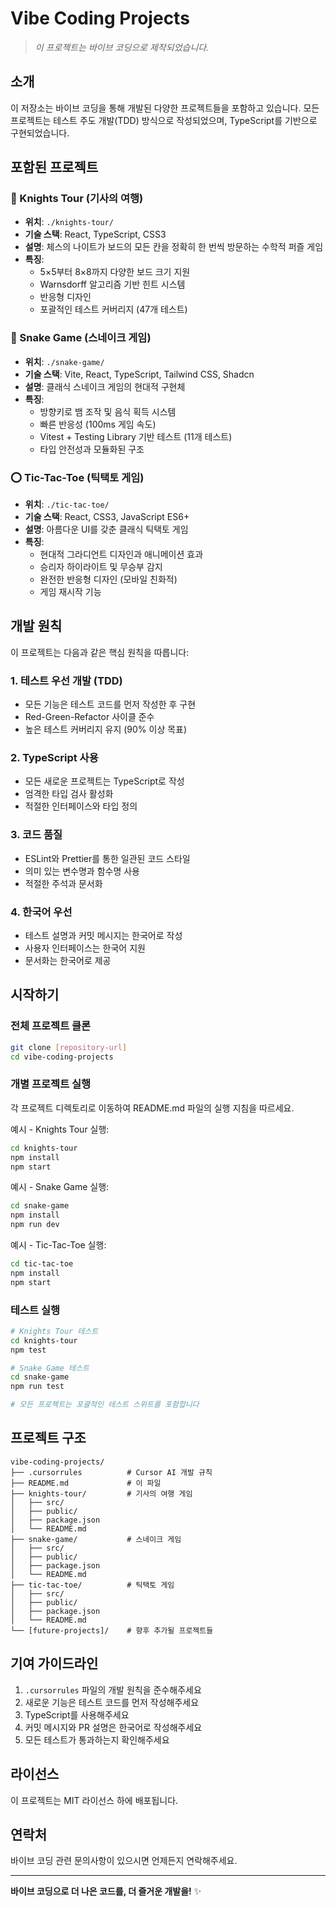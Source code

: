 # Vibe Coding Projects

> *이 프로젝트는 바이브 코딩으로 제작되었습니다.*

## 소개

이 저장소는 바이브 코딩을 통해 개발된 다양한 프로젝트들을 포함하고 있습니다. 모든 프로젝트는 테스트 주도 개발(TDD) 방식으로 작성되었으며, TypeScript를 기반으로 구현되었습니다.

## 포함된 프로젝트

### 🐎 Knights Tour (기사의 여행)
- **위치**: `./knights-tour/`
- **기술 스택**: React, TypeScript, CSS3
- **설명**: 체스의 나이트가 보드의 모든 칸을 정확히 한 번씩 방문하는 수학적 퍼즐 게임
- **특징**: 
  - 5×5부터 8×8까지 다양한 보드 크기 지원
  - Warnsdorff 알고리즘 기반 힌트 시스템
  - 반응형 디자인
  - 포괄적인 테스트 커버리지 (47개 테스트)

### 🐍 Snake Game (스네이크 게임)
- **위치**: `./snake-game/`
- **기술 스택**: Vite, React, TypeScript, Tailwind CSS, Shadcn
- **설명**: 클래식 스네이크 게임의 현대적 구현체
- **특징**:
  - 방향키로 뱀 조작 및 음식 획득 시스템
  - 빠른 반응성 (100ms 게임 속도)
  - Vitest + Testing Library 기반 테스트 (11개 테스트)
  - 타입 안전성과 모듈화된 구조

### ⭕ Tic-Tac-Toe (틱택토 게임)
- **위치**: `./tic-tac-toe/`
- **기술 스택**: React, CSS3, JavaScript ES6+
- **설명**: 아름다운 UI를 갖춘 클래식 틱택토 게임
- **특징**:
  - 현대적 그라디언트 디자인과 애니메이션 효과
  - 승리자 하이라이트 및 무승부 감지
  - 완전한 반응형 디자인 (모바일 친화적)
  - 게임 재시작 기능

## 개발 원칙

이 프로젝트는 다음과 같은 핵심 원칙을 따릅니다:

### 1. 테스트 우선 개발 (TDD)
- 모든 기능은 테스트 코드를 먼저 작성한 후 구현
- Red-Green-Refactor 사이클 준수
- 높은 테스트 커버리지 유지 (90% 이상 목표)

### 2. TypeScript 사용
- 모든 새로운 프로젝트는 TypeScript로 작성
- 엄격한 타입 검사 활성화
- 적절한 인터페이스와 타입 정의

### 3. 코드 품질
- ESLint와 Prettier를 통한 일관된 코드 스타일
- 의미 있는 변수명과 함수명 사용
- 적절한 주석과 문서화

### 4. 한국어 우선
- 테스트 설명과 커밋 메시지는 한국어로 작성
- 사용자 인터페이스는 한국어 지원
- 문서화는 한국어로 제공

## 시작하기

### 전체 프로젝트 클론
```bash
git clone [repository-url]
cd vibe-coding-projects
```

### 개별 프로젝트 실행
각 프로젝트 디렉토리로 이동하여 README.md 파일의 실행 지침을 따르세요.

예시 - Knights Tour 실행:
```bash
cd knights-tour
npm install
npm start
```

예시 - Snake Game 실행:
```bash
cd snake-game
npm install
npm run dev
```

예시 - Tic-Tac-Toe 실행:
```bash
cd tic-tac-toe
npm install
npm start
```

### 테스트 실행
```bash
# Knights Tour 테스트
cd knights-tour
npm test

# Snake Game 테스트
cd snake-game
npm run test

# 모든 프로젝트는 포괄적인 테스트 스위트를 포함합니다
```

## 프로젝트 구조

```
vibe-coding-projects/
├── .cursorrules          # Cursor AI 개발 규칙
├── README.md             # 이 파일
├── knights-tour/         # 기사의 여행 게임
│   ├── src/
│   ├── public/
│   ├── package.json
│   └── README.md
├── snake-game/           # 스네이크 게임
│   ├── src/
│   ├── public/
│   ├── package.json
│   └── README.md
├── tic-tac-toe/          # 틱택토 게임
│   ├── src/
│   ├── public/
│   ├── package.json
│   └── README.md
└── [future-projects]/    # 향후 추가될 프로젝트들
```

## 기여 가이드라인

1. `.cursorrules` 파일의 개발 원칙을 준수해주세요
2. 새로운 기능은 테스트 코드를 먼저 작성해주세요
3. TypeScript를 사용해주세요
4. 커밋 메시지와 PR 설명은 한국어로 작성해주세요
5. 모든 테스트가 통과하는지 확인해주세요

## 라이선스

이 프로젝트는 MIT 라이선스 하에 배포됩니다.

## 연락처

바이브 코딩 관련 문의사항이 있으시면 언제든지 연락해주세요.

---

**바이브 코딩으로 더 나은 코드를, 더 즐거운 개발을!** ✨ 